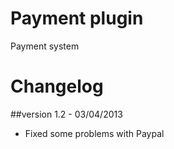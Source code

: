 Payment plugin
==============

Payment system

Changelog
=========

##version 1.2 - 03/04/2013

* Fixed some problems with Paypal